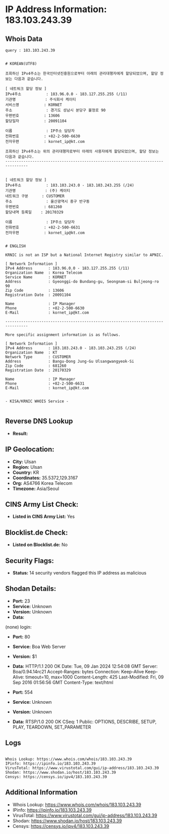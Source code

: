 # IP Address Information: 183.103.243.39

## Whois Data
```
query : 183.103.243.39


# KOREAN(UTF8)

조회하신 IPv4주소는 한국인터넷진흥원으로부터 아래의 관리대행자에게 할당되었으며, 할당 정보는 다음과 같습니다.

[ 네트워크 할당 정보 ]
IPv4주소           : 183.96.0.0 - 183.127.255.255 (/11)
기관명             : 주식회사 케이티
서비스명           : KORNET
주소               : 경기도 성남시 분당구 불정로 90
우편번호           : 13606
할당일자           : 20091104

이름               : IP주소 담당자
전화번호           : +82-2-500-6630
전자우편           : kornet_ip@kt.com

조회하신 IPv4주소는 위의 관리대행자로부터 아래의 사용자에게 할당되었으며, 할당 정보는 다음과 같습니다.
--------------------------------------------------------------------------------


[ 네트워크 할당 정보 ]
IPv4주소           : 183.103.243.0 - 183.103.243.255 (/24)
기관명             : (주) 케이티
네트워크 구분      : CUSTOMER
주소               : 울산광역시 중구 반구동
우편번호           : 681260
할당내역 등록일    : 20170329

이름               : IP주소 담당자
전화번호           : +82-2-500-6631
전자우편           : kornet_ip@kt.com


# ENGLISH

KRNIC is not an ISP but a National Internet Registry similar to APNIC.

[ Network Information ]
IPv4 Address       : 183.96.0.0 - 183.127.255.255 (/11)
Organization Name  : Korea Telecom
Service Name       : KORNET
Address            : Gyeonggi-do Bundang-gu, Seongnam-si Buljeong-ro 90
Zip Code           : 13606
Registration Date  : 20091104

Name               : IP Manager
Phone              : +82-2-500-6630
E-Mail             : kornet_ip@kt.com

--------------------------------------------------------------------------------

More specific assignment information is as follows.

[ Network Information ]
IPv4 Address       : 183.103.243.0 - 183.103.243.255 (/24)
Organization Name  : KT
Network Type       : CUSTOMER
Address            : Bangu-Dong Jung-Gu Ulsangwangyeok-Si
Zip Code           : 681260
Registration Date  : 20170329

Name               : IP Manager
Phone              : +82-2-500-6631
E-Mail             : kornet_ip@kt.com


- KISA/KRNIC WHOIS Service -


```
## Reverse DNS Lookup
- **Result:** 

## IP Geolocation:
- **City:** Ulsan
- **Region:** Ulsan
- **Country:** KR
- **Coordinates:** 35.5372,129.3167
- **Org:** AS4766 Korea Telecom
- **Timezone:** Asia/Seoul

## CINS Army List Check:
- **Listed in CINS Army List:** 
Yes

## Blocklist.de Check:
- **Listed on Blocklist.de:** 
No

## Security Flags:
- **Status:** 14 security vendors flagged this IP address as malicious

## Shodan Details:
- **Port:** 23
- **Service:** Unknown
- **Version:** Unknown
- **Data:** 
(none) login: 

- **Port:** 80
- **Service:** Boa Web Server
- **Version:** $1
- **Data:** HTTP/1.1 200 OK
Date: Tue, 09 Jan 2024 12:54:08 GMT
Server: Boa/0.94.14rc21
Accept-Ranges: bytes
Connection: Keep-Alive
Keep-Alive: timeout=10, max=1000
Content-Length: 425
Last-Modified: Fri, 09 Sep 2016 01:56:56 GMT
Content-Type: text/html



- **Port:** 554
- **Service:** Unknown
- **Version:** Unknown
- **Data:** RTSP/1.0 200 OK
CSeq: 1
Public: OPTIONS, DESCRIBE, SETUP, PLAY, TEARDOWN, SET_PARAMETER



## Logs
```

Whois Lookup: https://www.whois.com/whois/183.103.243.39
IPinfo: https://ipinfo.io/183.103.243.39
VirusTotal: https://www.virustotal.com/gui/ip-address/183.103.243.39
Shodan: https://www.shodan.io/host/183.103.243.39
Censys: https://censys.io/ipv4/183.103.243.39

```
## Additional Information
- Whois Lookup: https://www.whois.com/whois/183.103.243.39
- IPinfo: https://ipinfo.io/183.103.243.39
- VirusTotal: https://www.virustotal.com/gui/ip-address/183.103.243.39
- Shodan: https://www.shodan.io/host/183.103.243.39
- Censys: https://censys.io/ipv4/183.103.243.39

